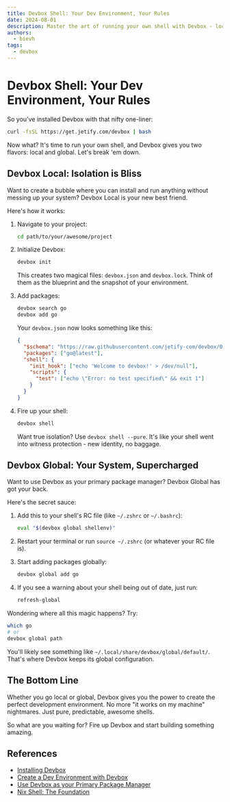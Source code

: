 ```yaml
---
title: Devbox Shell: Your Dev Environment, Your Rules
date: 2024-08-01
description: Master the art of running your own shell with Devbox - locally or globally. No more environment headaches.
authors:
  - bievh
tags:
  - devbox
---
```


# Devbox Shell: Your Dev Environment, Your Rules

So you've installed Devbox with that nifty one-liner:

```bash
curl -fsSL https://get.jetify.com/devbox | bash
```

Now what? It's time to run your own shell, and Devbox gives you two flavors: local and global. Let's break 'em down.

## Devbox Local: Isolation is Bliss

Want to create a bubble where you can install and run anything without messing up your system? Devbox Local is your new best friend.

Here's how it works:

1. Navigate to your project:

   ```bash
   cd path/to/your/awesome/project
   ```

2. Initialize Devbox:

   ```bash
   devbox init
   ```

   This creates two magical files: `devbox.json` and `devbox.lock`. Think of them as the blueprint and the snapshot of your environment.

3. Add packages:

   ```bash
   devbox search go
   devbox add go
   ```

   Your `devbox.json` now looks something like this:

   ```json
   {
     "$schema": "https://raw.githubusercontent.com/jetify-com/devbox/0.12.0/.schema/devbox.schema.json",
     "packages": ["go@latest"],
     "shell": {
       "init_hook": ["echo 'Welcome to devbox!' > /dev/null"],
       "scripts": {
         "test": ["echo \"Error: no test specified\" && exit 1"]
       }
     }
   }
   ```

4. Fire up your shell:

   ```bash
   devbox shell
   ```

   Want true isolation? Use `devbox shell --pure`. It's like your shell went into witness protection - new identity, no baggage.

## Devbox Global: Your System, Supercharged

Want to use Devbox as your primary package manager? Devbox Global has got your back.

Here's the secret sauce:

1. Add this to your shell's RC file (like `~/.zshrc` or `~/.bashrc`):

   ```bash
   eval "$(devbox global shellenv)"
   ```

2. Restart your terminal or run `source ~/.zshrc` (or whatever your RC file is).

3. Start adding packages globally:

   ```bash
   devbox global add go
   ```

4. If you see a warning about your shell being out of date, just run:

   ```bash
   refresh-global
   ```

Wondering where all this magic happens? Try:

```bash
which go
# or
devbox global path
```

You'll likely see something like `~/.local/share/devbox/global/default/`. That's where Devbox keeps its global configuration.

## The Bottom Line

Whether you go local or global, Devbox gives you the power to create the perfect development environment. No more "it works on my machine" nightmares. Just pure, predictable, awesome shells.

So what are you waiting for? Fire up Devbox and start building something amazing.

## References

- [Installing Devbox](https://www.jetify.com/devbox/docs/installing_devbox/)
- [Create a Dev Environment with Devbox](https://www.jetify.com/devbox/docs/quickstart/)
- [Use Devbox as your Primary Package Manager](https://www.jetify.com/devbox/docs/devbox_global/)
- [Nix Shell: The Foundation](../introduction/¶%20Nix%20Shell.md)
